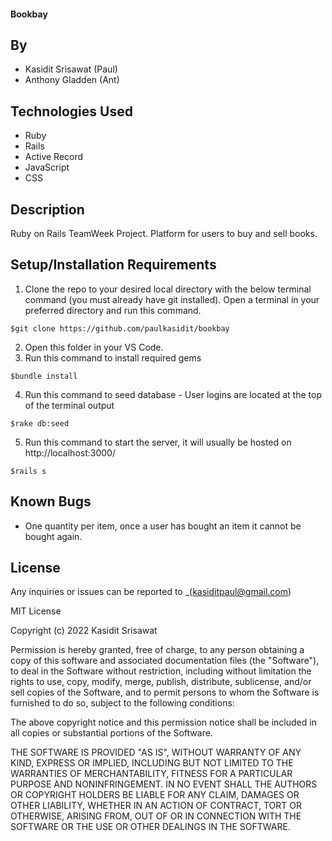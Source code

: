 #### Bookbay
## By

* Kasidit Srisawat (Paul)
* Anthony Gladden (Ant)

## Technologies Used

* Ruby 
* Rails 
* Active Record
* JavaScript 
* CSS 

## Description

Ruby on Rails TeamWeek Project. Platform for users to buy and sell books. 

## Setup/Installation Requirements

1. Clone the repo to your desired local directory with the below terminal command (you must already have git installed). Open a terminal in your preferred directory and run this command. 
```
$git clone https://github.com/paulkasidit/bookbay

``` 
2. Open this folder in your VS Code. 
3. Run this command to install required gems
``` 
$bundle install
``` 
4. Run this command to seed database - User logins are located at the top of the terminal output
``` 
$rake db:seed
```
5. Run this command to start the server, it will usually be hosted on http://localhost:3000/
``` 
$rails s 
```

## Known Bugs

* One quantity per item, once a user has bought an item it cannot be bought again. 

## License

Any inquiries or issues can be reported to _(kasiditpaul@gmail.com)

MIT License

Copyright (c) 2022 Kasidit Srisawat

Permission is hereby granted, free of charge, to any person obtaining a copy
of this software and associated documentation files (the "Software"), to deal
in the Software without restriction, including without limitation the rights
to use, copy, modify, merge, publish, distribute, sublicense, and/or sell
copies of the Software, and to permit persons to whom the Software is
furnished to do so, subject to the following conditions:

The above copyright notice and this permission notice shall be included in all
copies or substantial portions of the Software.

THE SOFTWARE IS PROVIDED "AS IS", WITHOUT WARRANTY OF ANY KIND, EXPRESS OR
IMPLIED, INCLUDING BUT NOT LIMITED TO THE WARRANTIES OF MERCHANTABILITY,
FITNESS FOR A PARTICULAR PURPOSE AND NONINFRINGEMENT. IN NO EVENT SHALL THE
AUTHORS OR COPYRIGHT HOLDERS BE LIABLE FOR ANY CLAIM, DAMAGES OR OTHER
LIABILITY, WHETHER IN AN ACTION OF CONTRACT, TORT OR OTHERWISE, ARISING FROM,
OUT OF OR IN CONNECTION WITH THE SOFTWARE OR THE USE OR OTHER DEALINGS IN THE
SOFTWARE.